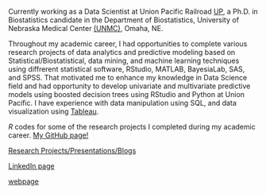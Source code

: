 Currently working as a Data Scientist at Union Pacific Railroad [UP](https://www.up.com/index.htm), a Ph.D. in Biostatistics candidate in the Department of Biostatistics, University of Nebraska Medical Center [(UNMC)](https://www.unmc.edu/publichealth/departments/biostatistics/), Omaha, NE. 

Throughout my academic career, I had opportunities to complete various research projects of data analytics and predictive modeling based on Statistical/Biostatistical, data mining, and machine learning techniques using diffrerent statistical software, RStudio, MATLAB, BayesiaLab, SAS, and SPSS. That motivated me to enhance my knowledge in Data Science field and had opportunity to develop univariate and multivariate predictive models using boosted decision trees using RStudio and Python at Union Pacific. I have experience with data manipulation using SQL, and data visualization using [Tableau](https://public.tableau.com/profile/nirosha.p.rathnayake#!/). 

*R* codes for some of the research projects I completed during my academic career. [My GitHub page!](https://github.com/niroshar/AcademicProjects)

[Research Projects/Presentations/Blogs](https://niroshar.github.io/My-Profile/links/Professional.html)


[LinkedIn page](https://www.linkedin.com/in/nirosha-rathnayake-89501385/)


[webpage](https://niroshar.github.io/My-Profile/)


